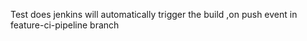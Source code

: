 Test does jenkins will automatically trigger the build ,on push event in feature-ci-pipeline branch
